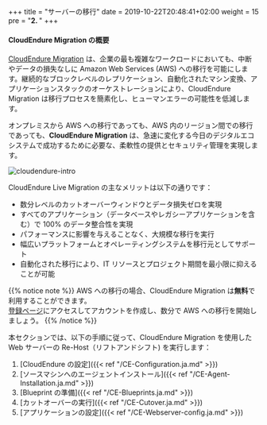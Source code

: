 +++
title = "サーバーの移行"
date = 2019-10-22T20:48:41+02:00
weight = 15
pre = "<b>2. </b>"
+++

#### CloudEndure Migration の概要

<a href="https://aws.amazon.com/cloudendure-migration/" target="_blank">CloudEndure Migration</a> は、企業の最も複雑なワークロードにおいても、中断やデータの損失なしに Amazon Web Services (AWS) への移行を可能にします。継続的なブロックレベルのレプリケーション、自動化されたマシン変換、アプリケーションスタックのオーケストレーションにより、CloudEndure Migration は移行プロセスを簡素化し、ヒューマンエラーの可能性を低減します。

オンプレミスから AWS への移行であっても、AWS 内のリージョン間での移行であっても、**CloudEndure Migration** は、急速に変化する今日のデジタルエコシステムで成功するために必要な、柔軟性の提供とセキュリティ管理を実現します。

![cloudendure-intro](/ce/ce-home.png)

CloudEndure Live Migration の主なメリットは以下の通りです：

- 数分レベルのカットオーバーウィンドウとデータ損失ゼロを実現
- すべてのアプリケーション（データベースやレガシーアプリケーションを含む）で 100% のデータ整合性を実現
- パフォーマンスに影響を与えることなく、大規模な移行を実行
- 幅広いプラットフォームとオペレーティングシステムを移行元としてサポート
- 自動化された移行により、IT リソースとプロジェクト期間を最小限に抑えることが可能

{{% notice note %}}
AWS への移行の場合、CloudEndure Migration は**無料**で利用することができます。  
<a href="https://console.cloudendure.com/#/register/register">登録ページ</a>にアクセスしてアカウントを作成し、数分で AWS への移行を開始しましょう。
{{% /notice %}}  

本セクションでは、以下の手順に従って、CloudEndure Migration を使用した Web サーバーの Re-Host（リフトアンドシフト) を実行します：

1. [CloudEndure の設定]({{< ref "/CE-Configuration.ja.md" >}})  
2. [ソースマシンへのエージェントインストール]({{< ref "/CE-Agent-Installation.ja.md" >}})  
3. [Blueprint の準備]({{< ref "/CE-Blueprints.ja.md" >}})  
4. [カットオーバーの実行]({{< ref "/CE-Cutover.ja.md" >}})  
5. [アプリケーションの設定]({{< ref "/CE-Webserver-config.ja.md" >}})  
